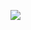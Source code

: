 [![](https://mermaid.ink/img/pako:eNqNVNtu2kAQ_RVr1QdQgBKMDVgREpVbCalJESYvlV-m9kC2xbvW7lotIL6on9C3fFnXt2A7EOIHX2bPnjlzZrwHEvAQiUOCLUjpUtgIiHzmM0Nfj3Oj250aC1AUmZqzNa_Hl94shFihqIUfJQrDyR55PKPWq4f8M73u7lr3GFDYLvU9VpQzKtXHWaC4aE-nJ9yNhyxME7fajaCXRBGIXRk_lpqLZDp5Jd2Nzu5qTVIJyjaNHZXyMv0-ufWJca9DAQh0PxlV4gq4xr94xV_kjUNQ-KqCIn6piEryVNEsUU9c0D2kRp1FFERawvPfQKCmfv53FrgSwOQ6a9AVZLO7ef0nULX8vBq9o5U7kNrd1lgpYYNLlDFnEqsNzOTSPV7HNxpb6q-ZD0FqzBv-u6iAbqVGeDxCFxR8-_ETA9Xo4Irn8EuTUuuD0es17IxB_zuoDSsdzSXXdlV1lwvYeqFZfekYVUtqe88YeZ3iw1scDXNPLa_K_Mo3lLXaxgOq31z8OqNCI3iiagNeTMTcLTu8SMvJoxc0lDNcHz69UJVYgA7v69z7Z0CrIB0SoYiAhvo4zBL4RD1hhD5x9GuIa0i2yic-O2pokpF-Dqk-soizhq3EDoFEcW_HAuIokWAJKk7VF1QMjDgH8oc4ltmzh3bftixrPBqPhh2yI07XNHv9cX9iDW8nI3s4GYyOHbLnXBP0exNzYNumadmmNbYH9iBj-54tpimP_wEx09DX)](https://mermaid.live/edit#pako:eNqNVNtu2kAQ_RVr1QdQgBKMDVgREpVbCalJESYvlV-m9kC2xbvW7lotIL6on9C3fFnXt2A7EOIHX2bPnjlzZrwHEvAQiUOCLUjpUtgIiHzmM0Nfj3Oj250aC1AUmZqzNa_Hl94shFihqIUfJQrDyR55PKPWq4f8M73u7lr3GFDYLvU9VpQzKtXHWaC4aE-nJ9yNhyxME7fajaCXRBGIXRk_lpqLZDp5Jd2Nzu5qTVIJyjaNHZXyMv0-ufWJca9DAQh0PxlV4gq4xr94xV_kjUNQ-KqCIn6piEryVNEsUU9c0D2kRp1FFERawvPfQKCmfv53FrgSwOQ6a9AVZLO7ef0nULX8vBq9o5U7kNrd1lgpYYNLlDFnEqsNzOTSPV7HNxpb6q-ZD0FqzBv-u6iAbqVGeDxCFxR8-_ETA9Xo4Irn8EuTUuuD0es17IxB_zuoDSsdzSXXdlV1lwvYeqFZfekYVUtqe88YeZ3iw1scDXNPLa_K_Mo3lLXaxgOq31z8OqNCI3iiagNeTMTcLTu8SMvJoxc0lDNcHz69UJVYgA7v69z7Z0CrIB0SoYiAhvo4zBL4RD1hhD5x9GuIa0i2yic-O2pokpF-Dqk-soizhq3EDoFEcW_HAuIokWAJKk7VF1QMjDgH8oc4ltmzh3bftixrPBqPhh2yI07XNHv9cX9iDW8nI3s4GYyOHbLnXBP0exNzYNumadmmNbYH9iBj-54tpimP_wEx09DX)